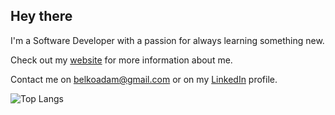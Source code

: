 ## Hey there

I'm a Software Developer with a passion for always learning something new.

Check out my <a href="www.adambelko.com" target="_blank">website</a> for more information about me.

Contact me on belkoadam@gmail.com or on my <a href="https://www.linkedin.com/in/adam-belko/" targer="_blank">LinkedIn</a> profile.


![Top Langs](https://github-readme-stats.vercel.app/api/top-langs/?username=adambelko&hide=TeX&layout=compact)

